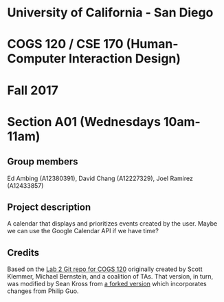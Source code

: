 # University of California - San Diego
# COGS 120 / CSE 170 (Human-Computer Interaction Design)
# Fall 2017
# Section A01 (Wednesdays 10am-11am)

## Group members

Ed Ambing (A12380391), David Chang (A12227329), Joel Ramirez (A12433857)

## Project description

A calendar that displays and prioritizes events created by the user. Maybe we can use the Google Calendar API if we have time?

## Credits

Based on the [Lab 2 Git repo for COGS 120](https://github.com/intro-hci-ucsd/lab2) originally created by Scott Klemmer, Michael Bernstein, and a coalition of TAs. That version, in turn, was modified by Sean Kross from [a forked version](https://github.com/pgbovine/lab2) which incorporates changes from Philip Guo.
